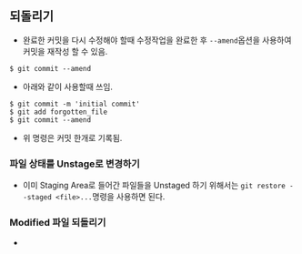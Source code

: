 ## 되돌리기
- 완료한 커밋을 다시 수정해야 할때 수정작업을 완료한 후 ```--amend```옵션을 사용하여 커밋을 재작성 할 수 있음.
```console
$ git commit --amend
```
- 아래와 같이 사용할때 쓰임.
```console
$ git commit -m 'initial commit'
$ git add forgotten_file
$ git commit --amend
```
- 위 명령은 커밋 한개로 기록됨.

### 파일 상태를 Unstage로 변경하기
- 이미 Staging Area로 들어간 파일들을 Unstaged 하기 위해서는 ```git restore --staged <file>...```명령을 사용하면 된다.

### Modified 파일 되돌리기
- 